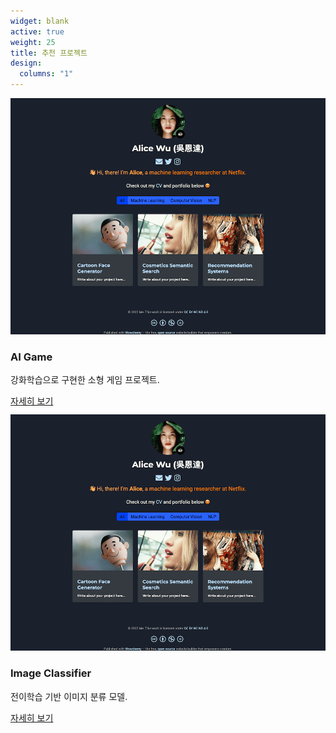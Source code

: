```yaml
---
widget: blank
active: true
weight: 25
title: 추천 프로젝트
design:
  columns: "1"
---
```


<div class="viewA">
  <img src="/preview.png" alt="AI Game" loading="lazy">
  <div>
    <h3>AI Game</h3>
    <p>강화학습으로 구현한 소형 게임 프로젝트.</p>
    <a class="btn btn-primary btn-sm" href="/project/game/">자세히 보기</a>
  </div>
</div>

<div class="viewA" style="margin-top:12px">
  <img src="/preview.png" alt="Image Classifier" loading="lazy">
  <div>
    <h3>Image Classifier</h3>
    <p>전이학습 기반 이미지 분류 모델.</p>
    <a class="btn btn-primary btn-sm" href="/project/Ai/">자세히 보기</a>
  </div>
</div>
